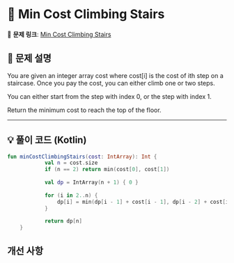 # 📝 Min Cost Climbing Stairs

🔗 **문제 링크**: [Min Cost Climbing Stairs](https://leetcode.com/explore/learn/card/dynamic-programming/631/strategy-for-solving-dp-problems/4040/)

## 📌 문제 설명  

You are given an integer array cost where cost[i] is the cost of ith step on a staircase. Once you pay the cost, you can either climb one or two steps.

You can either start from the step with index 0, or the step with index 1.

Return the minimum cost to reach the top of the floor.

---

## 💡 풀이 코드 (Kotlin)
```kotlin
fun minCostClimbingStairs(cost: IntArray): Int {
            val n = cost.size
            if (n == 2) return min(cost[0], cost[1])
    
            val dp = IntArray(n + 1) { 0 }
    
            for (i in 2..n) {
                dp[i] = min(dp[i - 1] + cost[i - 1], dp[i - 2] + cost[i - 2])
            }
    
            return dp[n]
    }
```

## 개선 사항
